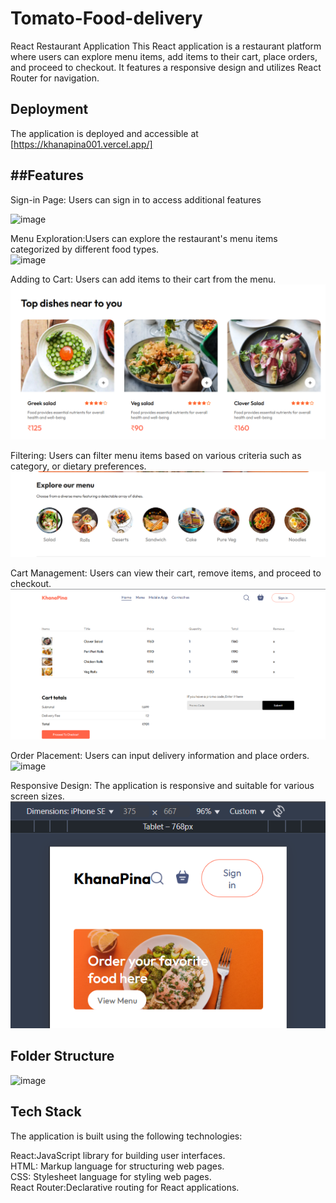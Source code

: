# Tomato-Food-delivery
React Restaurant Application
This React application is a restaurant platform where users can explore menu items, add items to their cart, place orders, and proceed to checkout. It features a responsive design and utilizes React Router for navigation.
## Deployment
The application is deployed and accessible at [https://khanapina001.vercel.app/]
## ##Features

 Sign-in Page: Users can sign in to access additional features <br>

![image](https://github.com/Sumithra49/Tomato-Food-delivery/assets/141726527/bce3b2c2-c355-41ef-9ab9-64372d55c373)

 Menu Exploration:Users can explore the restaurant's menu items categorized by different food types.<br>
 ![image](https://github.com/Sumithra49/Tomato-Food-delivery/assets/141726527/bf7d10dc-fec3-4090-8329-8dc7b0488fee)

Adding to Cart: Users can add items to their cart from the menu.<br>
![image](https://github.com/supriyodas10/Food_Delivery_App/blob/main/screenshots/Screenshot%202025-04-03%20203719.png?raw=true)

Filtering: Users can filter menu items based on various criteria such as category, or dietary preferences.<br>
![image](https://github.com/supriyodas10/Food_Delivery_App/blob/main/screenshots/Screenshot%202025-04-03%20203748.png?raw=true)

Cart Management: Users can view their cart, remove items, and proceed to checkout.<br>
![image](https://github.com/supriyodas10/Food_Delivery_App/blob/main/screenshots/Screenshot%202025-04-03%20203808.png?raw=true)

Order Placement: Users can input delivery information and place orders.<br>
![image](https://github.com/Sumithra49/Tomato-Food-delivery/assets/141726527/de526971-c9c7-4235-93b2-dc2690c25b5d)

Responsive Design: The application is responsive and suitable for various screen sizes.<br>
![image](https://github.com/supriyodas10/Food_Delivery_App/blob/main/screenshots/Screenshot%202025-04-03%20203957.png?raw=true)


## Folder Structure

![image](https://github.com/Sumithra49/Tomato-Food-delivery/assets/141726527/872837e1-bb58-467b-82f5-73fe788b7e11)
## Tech Stack
The application is built using the following technologies:

React:JavaScript library for building user interfaces.<br>
HTML: Markup language for structuring web pages.<br>
CSS: Stylesheet language for styling web pages.<br>
React Router:Declarative routing for React applications.<br>
